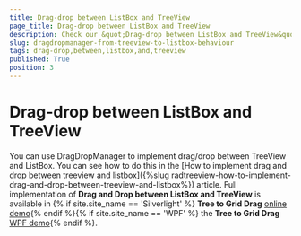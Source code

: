 ```yaml
---
title: Drag-drop between ListBox and TreeView
page_title: Drag-drop between ListBox and TreeView
description: Check our &quot;Drag-drop between ListBox and TreeView&quot; documentation article for the DragDropManager {{ site.framework_name }} control.
slug: dragdropmanager-from-treeview-to-listbox-behaviour
tags: drag-drop,between,listbox,and,treeview
published: True
position: 3
---
```


# Drag-drop between ListBox and TreeView

You can use DragDropManager to implement drag/drop between TreeView and ListBox. You can see how to do this in the [How to implement drag and drop between treeview and listbox]({%slug radtreeview-how-to-implement-drag-and-drop-between-treeview-and-listbox%}) article. Full implementation of __Drag and Drop between ListBox and TreeView__ is available in {% if site.site_name == 'Silverlight' %} __Tree to Grid Drag__ [online demo](https://demos.telerik.com/silverlight/#DragAndDrop/TreeToGrid){% endif %}{% if site.site_name == 'WPF' %} the __Tree to Grid Drag__ [WPF demo](https://demos.telerik.com/wpf/#DragAndDrop/TreeToGrid){% endif %}.
